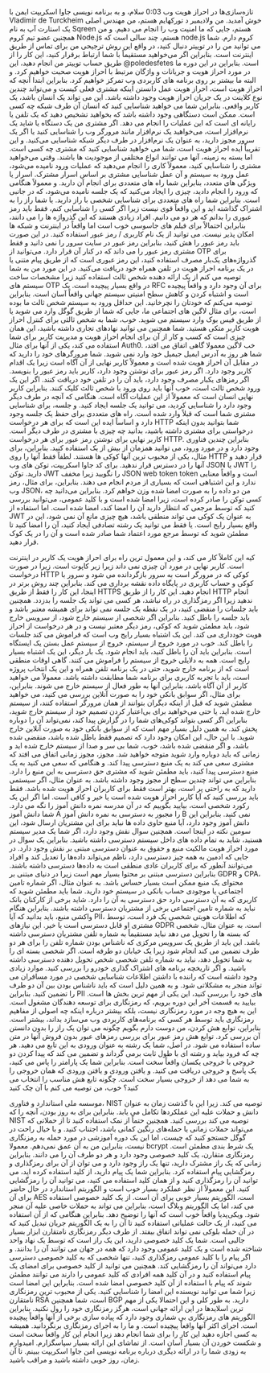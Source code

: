 تازه‌سازی‌ها در احراز هویت وب
0:03
سلام، و به برنامه نویسی جاوا اسکریپت ایمن با Vladimir de Turckheim خوش آمدید. من ولادیمیر د تورکهایم هستم، من مهندس اصلی یک استارت آپ به نام Sqreen هستم، جایی که ما امنیت وب را انجام می دهیم. و من همچنین عضو تیم کروم Node.js هستم، چند سالی است که node.js کروم دارم. شما می توانید من را در توییتر دنبال کنید، در واقع این روش ترجیحی من برای تماس از طریق اینترنت است. بنابراین اگر می‌خواهید مستقیماً با شما ارتباط برقرار کنید، این کار را از طریق حساب توییتر من انجام دهید، این @poledesfetes است. بنابراین در این دوره ما در مورد احراز هویت و جریانات و واژگان مرتبط با احراز هویت صحبت خواهیم کرد. و البته ما بیشتر بر روی برنامه های کاربردی وب تمرکز خواهیم کرد. بنابراین ابتدا آنچه که احراز هویت است، احراز هویت عمل دانستن اینکه مشتری فعلی کیست و می‌تواند چندین نوع کلاینت در یک جریان احراز هویت وجود داشته باشد. این می تواند یک انسان باشد، یک کاربر واقعی. بنابراین شما می خواهید شناسایی کنید که انسان آن طرف شبکه چه کسی است. ممکن است دستگاهی وجود داشته باشد که بخواهید تشخیص دهید که یک تلفن یا رایانه ای است که این عملیات را انجام می دهد. اگر مشتری من یک دستگاه یا شاید یک نرم‌افزار است، می‌خواهید یک نرم‌افزار مانند مرورگر وب را شناسایی کنید یا اگر یک سرور مجوز دارید، به عنوان یک نرم‌افزار در طرف دیگر شبکه شناسایی می‌کنید. و این تقریباً ایده احراز هویت است، شما می خواهید شناسایی کنید که مشتری چه کسی است. اما بسته به زمینه، آنها می توانند انواع مختلفی از موجودیت ها باشند. وقتی می‌خواهید مشتری را شناسایی کنید، معمولاً کاری را انجام می‌دهید که عملیات ورود نامیده می‌شود، عمل ورود به سیستم و آن عمل شناسایی مشتری بر اساس اسرار مشترک. اسرار یا ویژگی های متعدد، بنابراین شما راه های متعددی برای انجام آن دارید. و معمولاً هنگامی که ورود را انجام دادید، چیزی را ایجاد می‌کنید که یک جلسه نامیده می‌شود، که در جانبی است. بنابراین شما راه های متعددی برای شناسایی شخصی با راز دارید. یا شما راز را به اشتراک گذاشته اید و این واقعاً قوی نیست زیرا اگر کسی را شناسایی کنم، فقط باید رمز عبوری را بدانم که هر دو می دانیم. افراد زیادی هستند که این گذرواژه ها را می دانند، بنابراین احتمالاً برای فیلم های جاسوسی خوب است اما واقعاً در اینترنت و شبکه ها امکان پذیر نیست. می توانید از یک نام کاربری / رمز عبور استفاده کنید. در این صورت باید رمز عبور را هش کنید، بنابراین رمز عبور در سایت سرور را نمی دانید و فقط مشتری رمز عبور را می داند که در کنار آن قرار دارد. می‌توانید از OTP برای گذرواژه‌های یک‌بار مصرف استفاده کنید، این رمز عبوری است که از طریق پیام متنی یا در یک برنامه احراز هویت در تلفن همراه خود دریافت می‌کنید. در این مورد من به شما توصیه می کنم از یک ارائه دهنده شخص ثالث استفاده کنید زیرا مشخصات ساخت سیستم های OTP در واقع بسیار پیچیده است. یک RFC برای آن وجود دارد و واقعاً پیچیده است و اشتباه کردن و کاهش سطح امنیتی سیستم جهانی واقعاً آسان است. بنابراین توصیه می‌کنم که خودتان را نچرخانید. این حداقل ورود به سیستم شخص ثالث ما بوده است، برای مثال لاگین های اجتماعی ما، جایی که شما از طریق گوگل وارد می شوید یا از طریق فیس بوک وارد سیستم می شوید. خوب، شما به شخص ثالثی برای کنترل احراز هویت کاربر متکی هستید. شما همچنین می توانید نهادهای تجاری داشته باشید، این همان چیزی است که کسب و کار از آن برای انجام احراز هویت و مدیریت کاربر برای شما استفاده می کند، یکی از آنها برای مثال Auth0. خب لاگین معمولا گاهی اتفاق می افتد، شما هر روز به آدرس ایمیل جیمیل خود وارد نمی شوید. شما مرورگرهای خود را دارید که در مقابل آن احراز هویت شده است و معمولاً کاربر نهایی از آن آگاه است زیرا یک اقدام کاربر وجود دارد. اگر رمز عبور برای نوشتن وجود دارد، کاربر باید رمز عبور را بنویسد. اگر رمزهای یکبار مصرف وجود دارد، باید آن را در تلفن خود دریافت کنند. اگر این یک ورود شخص ثالث است، خوب آنها باید روی ورود با شخص ثالث کلیک کنند. بنابراین کاربر نهایی انسان است که معمولاً از این عملیات آگاه است. هنگامی که آنچه در طرف دیگر وجود دارد را شناسایی کردید، می توانید یک جلسه ایجاد کنید. و جلسه، برای شناسایی مشتری شما است که قبلاً وارد شده است. راه های متعددی برای حفظ یک جلسه وجود دارد و اساساً ایده این است که برای هر درخواست HTTP شما بتوانید بدون اینکه درخواستی برای مشتری داشته باشید، بدانید چه چیزی با مشتری در طرف دیگر است. کاربر نهایی برای نوشتن رمز عبور برای هر درخواست HTTP. بنابراین چندین فناوری وجود دارد و در مورد ورود، می توانید همزمان از بیش از یک استفاده کنید. بنابراین، برای مثال، یکی از محبوب ترین آنها کوکی ها هستند. لطفاً فقط آنها را روی HTTP قرار دهید و آنها را در دسترس قرار ندهید. برای کد جاوا اسکریپت، توکن های وب JSON یا JWT را دارید. توکن JWT را نگویید زیرا مخفف JSON web token token است و واقعاً معنایی ندارد و این اشتباهی است که بسیاری از مردم انجام می دهند. بنابراین، برای مثال، رمز وب JSON، من دو داده را به صورت امضا شده وزن خواهم کرد. بنابراین می‌دانید چه کسی توکن را صادر کرده است، زیرا امضا شده است و با کلید عمومی، می‌توانید بررسی کنید که توسط مرجعی که انتظار دارید آن را امضا کند، امضا شده است. اما استفاده از JWT به عنوان یک کوکی می تواند منطقی باشد، هیچ چیزی مانع آن نمی شود، این در واقع بسیار رایج است. یا فقط می توانید یک رشته تصادفی ایجاد کنید، آن را امضا کنید تا مطمئن شوید که توسط مرجع مورد اعتماد شما صادر شده است و آن را در یک کوک قرار دهید.

کیه این کاملاً کار می کند، و این معمول ترین راه برای احراز هویت یک کاربر در اینترنت است. کاربر نهایی در مورد آن چیزی نمی داند زیرا زیر کاپوت است. زیرا در صورت درخواست HTTP کوکی که در مرورگر است به سرور بازگردانده می شود و سرور با کوکی و حساب کاربری در پایگاه داده نقشه برداری می کند. بنابراین چند روش برتر در اینجا، این کار را فقط از طریق HTTPS انجام دهید. این کار را از طریق HTTP انجام ندهید زیرا اگر رمزگذاری در راه نباشد، هر کسی می تواند یک جلسه را بدزدد. همچنین باید جلسات را منقضی کنید، در یک نقطه یک جلسه نمی تواند برای همیشه معتبر باشد و باید جلسه را باطل کنید. بنابراین اگر شخصی از سیستم خارج شود، از سرویس خارج شود، باید مطمئن شوید که کوکی، رمز دیگر معتبر نیست و در هر درخواست از احراز هویت خودداری می کند. این یک اشتباه بسیار رایج وب است که فراموش می کند جلسات را باطل کند. خوب در مورد خروج از سیستم، خروج از سیستم عمل بستن یک ایستگاه است. بنابراین باید آن را باطل کنید، باید انجام شود. یک بار دیگر، این یک اشتباه بسیار رایج است. همه به دلایلی خروج از سیستم را فراموش می کنند. گاهی اوقات منطقی است که از برنامه خارج شوید، حتی در یک برنامه تلفن همراه و این یک انتخاب پروژه است، باید با تجربه کاربری برای برنامه شما مطابقت داشته باشد. معمولاً می خواهید کاربر از آن آگاه باشد، بنابراین آنها به طور فعال از سیستم خارج می شوند. بنابراین، برای مثال، اگر سوابق بانکی خود را به صورت آنلاین بررسی می کنید، می خواهید مطمئن شوید که قبل از اینکه دیگران بتوانند از همان مرورگر استفاده کنند، از سیستم خارج شده اید. یا حتی می‌خواهید برای بی‌اعتبار کردن تصمیم خود از سیستم خارج شوید، بنابراین اگر کسی بتواند کوکی‌های شما را در گزارش پیدا کند، نمی‌تواند آن را دوباره پخش کند. به همین دلیل بسیار مهم است که از سوابق بانکی خود به صورت آنلاین خارج شوید. با این حال، این امکان وجود دارد که تصمیم فقط باطل شده باشد، منقضی شده باشد، و اگر منقضی شده باشد، خوب، شما بی سر و صدا از سیستم خارج شده اید و زمانی که باید دوباره وارد شوید متوجه خواهید شد. مجوز، مجوز زمانی اتفاق می افتد که مشتری سعی می کند به یک منبع دسترسی پیدا کند. و هنگامی که سعی می کنید به یک منبع دسترسی پیدا کنید، باید مطمئن شوید که مشتری حق دسترسی به این منبع را دارد. بنابراین می تواند چندین سطح از مجوز وجود داشته باشد. به عنوان مثال، اگر سیستمی دارید که به راحتی پر است، بهتر است فقط برای کاربران احراز هویت شده باشد. فقط باید بررسی کنید که آیا کاربر احراز هویت شده است یا خیر و کافی است. اما اگر این یک رکورد شخصی است، بیایید بگوییم که در آن مدرسه نمره دانش آموز را نگه می دارد. شما دانش آموز A را مجبور به دسترسی به نمره دانش آموز B نمی کنید. بنابراین این دانش آموز وجود دارد، آیا منبع حاوی داده ها نباید برای این مشتریان ارسال شود، این سومین نکته در اینجا است. همچنین سوال نقش وجود دارد، اگر شما یک مدیر سیستم هستید، شاید به تمام داده های داخل سیستم دسترسی داشته باشید. بنابراین یک سوال در مورد احراز هویت مالکیت منبع و حقوق به عنوان دسترسی مبتنی بر نقش وجود دارد. در جایی که ادمین به همه چیز دسترسی دارد، ناظم می‌تواند داده‌ها را تعدیل کند و افراد می‌توانند آنطور که برای کاربران عادی منطقی است به داده‌ها دسترسی داشته باشند. بنابراین دسترسی مبتنی بر محتوا بسیار مهم است زیرا در دنیای مبتنی بر GDPR و CPA، محتوای یک منبع ممکن است بسیار حساس باشد. به عنوان مثال، اگر شماره تامین اجتماعی یا موجودی حساب بانکی در سیستم خود دارید. شما باید مطمئن شوید که کاربری که به آن دسترسی دارد حق دسترسی به آن را دارد. شاید برخی از کارکنان بانک نباید به شماره تامین اجتماعی برخی از مشتریان دسترسی داشته باشند. بنابراین هنگام واکشی منبع، باید بدانید که آیا PII، که اطلاعات هویتی شخصی یک فرد است، توسط مشتری او قابل دسترسی است یا خیر. این نیازهای GDPR است. به عنوان مثال، شخصی که بسته ها را تحویل می دهد نباید مستقیماً به شماره تلفن مشتریان دسترسی داشته باشد. این باید از طریق یک سرویس مرکزی که ناشناس بودن شماره تلفن را برای هر دو طرف تضمین می کند انجام شود زیرا یک خیابان دو طرفه است. اگر شخصی بسته ای را به شما تحویل دهد، نباید به شماره تلفن شخصی شخص تحویل دهنده دسترسی داشته باشید. و اگر تاریخچه برنامه های اشتراک گذاری خودرو را بررسی کنید. موارد زیادی وجود داشته است که راننده با داشتن اطلاعات شناسایی شخصی در مورد مسافران می تواند منجر به مشکلاتی شود. و به همین دلیل است که باید ناشناس بودن بین آن دو طرف را تضمین کنید. بنابراین PII های خود را بررسی کنید، این یکی از مهم ترین بخش ها است. بیایید به قسمت آخر این دوره برویم، که رمزنگاری برای توسعه دهندگان مشغول است. این به هیچ وجه در مورد رمزنگاری نیست، بلکه بیشتر درباره اینکه چه اصولی از مفاهیم رمزنگاری باید توسط هر کسی که برنامه‌های کاربردی وب می‌سازد بداند، بیشتر است. بنابراین، توابع هش کردن، من دوست دارم بگویم چگونه می توان یک راز را بدون دانستن آن بررسی کرد. توابع هش رمز عبور برای بررسی رمزهای عبور بدون فروش آنها در متن ساده استفاده می شود. در اصل، شما یک رشته به عنوان ورودی به این تابع می دهید. هر چه که فرود بیاید و رشته ای با طول ثابت برمی گرداند و تضمین می کند که پیدا کردن دو خروجی با خروجی یکسان واقعاً سخت است. بنابراین شما یک پارامتر را پاس می کنید، یک پاسخ و خروجی دریافت می کنید. و یافتن ورودی و یافتن ورودی که همان خروجی را به شما می دهد از خروجی بسیار سخت است. چگونه تابع هش مناسب را انتخاب می کنید؟ خوب، من توصیه می کنم با آن چک کنید

موسسه ملی استاندارد و فناوری، NIST توصیه می کند. زیرا این با گذشت زمان به عنوان دانش و حملات علیه این عملکردها تکامل می یابد. بنابراین برای به روز بودن، آنچه را که NIST توصیه می کند بررسی کنید. همچنین حتماً از نمک استفاده کنید تا از حملاتی که می‌تواند حملات زمانی یا حمله‌های رنگین کمانی باشد، اجتناب کنید. و با خیال راحت در گوگل جستجو کنید که چیست، اما این یک دوره آموزشی در مورد حمله به رمزنگاری نیست، بنابراین من به آن عمق نمی‌دهم. معمولا bcrypt یک شرط بندی مطمئن است. رمزنگاری متقارن، یک کلید خصوصی وجود دارد و هر دو طرف آن را می دانند. بنابراین زمانی که یک راز مشترک دارید، تنها یک راز وجود دارد و می توان از آن برای رمزگذاری و رمزگشایی پیام استفاده کرد. بنابراین شما یک پیام دارید، از کلید استفاده کرده اید، می توانید آن را رمزگذاری کنید و از همان کلید استفاده می کنید، می توانید آن را رمزگشایی کنید. این معمولاً از نظر عملکرد بسیار خوب است و الگوریتم استاندارد در حال حاضر برای آن AES است، الگوریتم بسیار خوبی برای آن است. از یک کلید خصوصی استفاده می کند، اما یک الگوریتم وبلاگ است، بنابراین می تواند به حملات خاصی علیه آن منجر شود. ویکی‌پدیا واقعاً خوب است که آنها را توضیح دهد. بنابراین هنگامی که از آن استفاده می کنید، از یک حالت عملیاتی استفاده کنید تا آن را به یک الگوریتم جریان تبدیل کنید که در آن حمله بلوکی نمی تواند اتفاق بیفتد. از طرف دیگر رمزنگاری نامتقارن ابزار بسیار جالبی است. شما یک کلید خصوصی دارید، این یک راز است که توسط یک نهاد واحد شناخته شده است و یک کلید عمومی وجود دارد که همه در جهان می توانند آن را بدانند. و اگر پیام را با کلید عمومی رمزگذاری کنید، تنها شخصی که به کلید خصوصی دسترسی دارد می‌تواند آن را رمزگشایی کند. همچنین می توانید از کلید خصوصی برای امضای یک پیام استفاده کنید و در آن کلید همه افرادی که کلید عمومی را دارند می توانند مطمئن شوند که پیام با استفاده از آن کلید خصوصی امضا شده است. بنابراین این امضا است زیرا شما می توانید نویسنده این امضا را شناسایی کنید. یکی از محبوب ترین رمزنگاری نامتقارن RSA است، شما همچنین BGP دارید. به طور کلی و این احتمالا یکی از مهم ترین اسلایدها در این ارائه جهانی است، هرگز رمزنگاری خود را رول نکنید. بنابراین الگوریتم های رمزنگاری بی شماری وجود دارد که پیاده سازی برخی از آنها واقعاً پیچیده است. اجرای اکثر آنها واقعاً پیچیده است. و ما را به اجرای رمزنگاری برنگردانید. همیشه به کسی اجازه دهید این کار را برای شما انجام دهد زیرا انجام این کار واقعاً سخت است و شکست خوردن آن بسیار آسان است. از تماشای این ارائه بسیار سپاسگزارم. امیدوارم به زودی شما را در ارائه دیگری درباره برنامه نویسی امن جاوا اسکریپت ببینم. تا آن زمان، روز خوبی داشته باشید و مراقب باشید.

